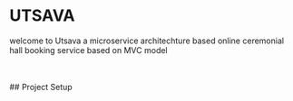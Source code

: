 # UTSAVA
<p>welcome to Utsava a microservice architechture based online ceremonial hall booking service based on MVC model</p>
</br>
</br>
## Project Setup 
